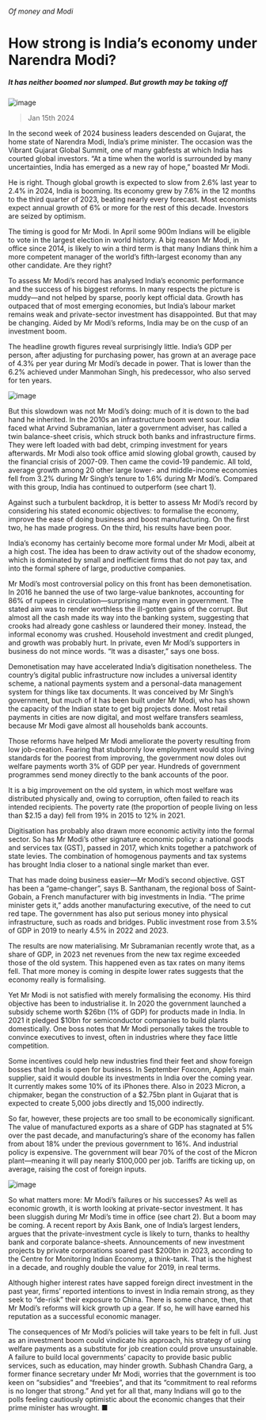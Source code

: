 ###### Of money and Modi
# How strong is India’s economy under Narendra Modi? 
##### It has neither boomed nor slumped. But growth may be taking off 
![image](images/20240120_FNP001.jpg) 
> Jan 15th 2024 
In the second week of 2024 business leaders descended on Gujarat, the home state of Narendra Modi, India’s prime minister. The occasion was the Vibrant Gujarat Global Summit, one of many gabfests at which India has courted global investors. “At a time when the world is surrounded by many uncertainties, India has emerged as a new ray of hope,” boasted Mr Modi. 
He is right. Though global growth is expected to slow from 2.6% last year to 2.4% in 2024, India is booming. Its economy grew by 7.6% in the 12 months to the third quarter of 2023, beating nearly every forecast. Most economists expect annual growth of 6% or more for the rest of this decade. Investors are seized by optimism.
The timing is good for Mr Modi. In April some 900m Indians will be eligible to vote in the largest election in world history. A big reason Mr Modi, in office since 2014, is likely to win a third term is that many Indians think him a more competent manager of the world’s fifth-largest economy than any other candidate. Are they right?
To assess Mr Modi’s record has analysed India’s economic performance and the success of his biggest reforms. In many respects the picture is muddy—and not helped by sparse, poorly kept official data. Growth has outpaced that of most emerging economies, but India’s labour market remains weak and private-sector investment has disappointed. But that may be changing. Aided by Mr Modi’s reforms, India may be on the cusp of an investment boom.
The headline growth figures reveal surprisingly little. India’s GDP per person, after adjusting for purchasing power, has grown at an average pace of 4.3% per year during Mr Modi’s decade in power. That is lower than the 6.2% achieved under Manmohan Singh, his predecessor, who also served for ten years.
![image](images/20240120_FNC057.png) 

But this slowdown was not Mr Modi’s doing: much of it is down to the bad hand he inherited. In the 2010s an infrastructure boom went sour. India faced what Arvind Subramanian, later a government adviser, has called a twin balance-sheet crisis, which struck both banks and infrastructure firms. They were left loaded with bad debt, crimping investment for years afterwards. Mr Modi also took office amid slowing global growth, caused by the financial crisis of 2007-09. Then came the covid-19 pandemic. All told, average growth among 20 other large lower- and middle-income economies fell from 3.2% during Mr Singh’s tenure to 1.6% during Mr Modi’s. Compared with this group, India has continued to outperform (see chart 1). 
Against such a turbulent backdrop, it is better to assess Mr Modi’s record by considering his stated economic objectives: to formalise the economy, improve the ease of doing business and boost manufacturing. On the first two, he has made progress. On the third, his results have been poor.
India’s economy has certainly become more formal under Mr Modi, albeit at a high cost. The idea has been to draw activity out of the shadow economy, which is dominated by small and inefficient firms that do not pay tax, and into the formal sphere of large, productive companies. 
Mr Modi’s most controversial policy on this front has been demonetisation. In 2016 he banned the use of two large-value banknotes, accounting for 86% of rupees in circulation—surprising many even in government. The stated aim was to render worthless the ill-gotten gains of the corrupt. But almost all the cash made its way into the banking system, suggesting that crooks had already gone cashless or laundered their money. Instead, the informal economy was crushed. Household investment and credit plunged, and growth was probably hurt. In private, even Mr Modi’s supporters in business do not mince words. “It was a disaster,” says one boss.
Demonetisation may have accelerated India’s digitisation nonetheless. The country’s digital public infrastructure now includes a universal identity scheme, a national payments system and a personal-data management system for things like tax documents. It was conceived by Mr Singh’s government, but much of it has been built under Mr Modi, who has shown the capacity of the Indian state to get big projects done. Most retail payments in cities are now digital, and most welfare transfers seamless, because Mr Modi gave almost all households bank accounts. 
Those reforms have helped Mr Modi ameliorate the poverty resulting from low job-creation. Fearing that stubbornly low employment would stop living standards for the poorest from improving, the government now doles out welfare payments worth 3% of GDP per year. Hundreds of government programmes send money directly to the bank accounts of the poor. 
It is a big improvement on the old system, in which most welfare was distributed physically and, owing to corruption, often failed to reach its intended recipients. The poverty rate (the proportion of people living on less than $2.15 a day) fell from 19% in 2015 to 12% in 2021.
Digitisation has probably also drawn more economic activity into the formal sector. So has Mr Modi’s other signature economic policy: a national goods and services tax (GST), passed in 2017, which knits together a patchwork of state levies. The combination of homogenous payments and tax systems has brought India closer to a national single market than ever.
That has made doing business easier—Mr Modi’s second objective. GST has been a “game-changer”, says B. Santhanam, the regional boss of Saint-Gobain, a French manufacturer with big investments in India. “The prime minister gets it,” adds another manufacturing executive, of the need to cut red tape. The government has also put serious money into physical infrastructure, such as roads and bridges. Public investment rose from 3.5% of GDP in 2019 to nearly 4.5% in 2022 and 2023.
The results are now materialising. Mr Subramanian recently wrote that, as a share of GDP, in 2023 net revenues from the new tax regime exceeded those of the old system. This happened even as tax rates on many items fell. That more money is coming in despite lower rates suggests that the economy really is formalising.
Yet Mr Modi is not satisfied with merely formalising the economy. His third objective has been to industrialise it. In 2020 the government launched a subsidy scheme worth $26bn (1% of GDP) for products made in India. In 2021 it pledged $10bn for semiconductor companies to build plants domestically. One boss notes that Mr Modi personally takes the trouble to convince executives to invest, often in industries where they face little competition.
Some incentives could help new industries find their feet and show foreign bosses that India is open for business. In September Foxconn, Apple’s main supplier, said it would double its investments in India over the coming year. It currently makes some 10% of its iPhones there. Also in 2023 Micron, a chipmaker, began the construction of a $2.75bn plant in Gujarat that is expected to create 5,000 jobs directly and 15,000 indirectly. 
So far, however, these projects are too small to be economically significant. The value of manufactured exports as a share of GDP has stagnated at 5% over the past decade, and manufacturing’s share of the economy has fallen from about 18% under the previous government to 16%. And industrial policy is expensive. The government will bear 70% of the cost of the Micron plant—meaning it will pay nearly $100,000 per job. Tariffs are ticking up, on average, raising the cost of foreign inputs. 
![image](images/20240120_FNC058.png) 

So what matters more: Mr Modi’s failures or his successes? As well as economic growth, it is worth looking at private-sector investment. It has been sluggish during Mr Modi’s time in office (see chart 2). But a boom may be coming. A recent report by Axis Bank, one of India’s largest lenders, argues that the private-investment cycle is likely to turn, thanks to healthy bank and corporate balance-sheets. Announcements of new investment projects by private corporations soared past $200bn in 2023, according to the Centre for Monitoring Indian Economy, a think-tank. That is the highest in a decade, and roughly double the value for 2019, in real terms. 
Although higher interest rates have sapped foreign direct investment in the past year, firms’ reported intentions to invest in India remain strong, as they seek to “de-risk” their exposure to China. There is some chance, then, that Mr Modi’s reforms will kick growth up a gear. If so, he will have earned his reputation as a successful economic manager. 
The consequences of Mr Modi’s policies will take years to be felt in full. Just as an investment boom could vindicate his approach, his strategy of using welfare payments as a substitute for job creation could prove unsustainable. A failure to build local governments’ capacity to provide basic public services, such as education, may hinder growth. Subhash Chandra Garg, a former finance secretary under Mr Modi, worries that the government is too keen on “subsidies” and “freebies”, and that its “commitment to real reforms is no longer that strong.” And yet for all that, many Indians will go to the polls feeling cautiously optimistic about the economic changes that their prime minister has wrought. ■

